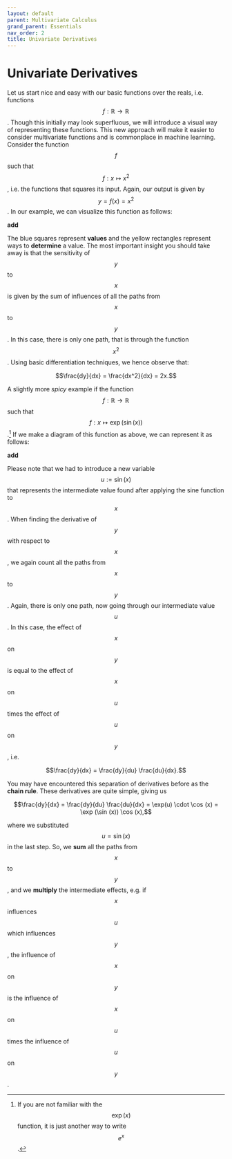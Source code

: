 ```yaml
---
layout: default
parent: Multivariate Calculus
grand_parent: Essentials
nav_order: 2
title: Univariate Derivatives
---
```


# Univariate Derivatives


Let us start nice and easy with our basic functions over the reals, i.e. functions $$f: \mathbb{R} \to \mathbb{R}$$. 
Though this initially may look superfluous, we will introduce a visual way of representing these functions. This new 
approach will make it easier to consider multivariate functions and is commonplace in machine learning. Consider the 
function $$f$$ such that $$f: x \mapsto x^2$$, i.e. the functions that squares its input. Again, our output is given by 
$$y = f(x) = x^2$$. In our example, we can visualize this function as follows: 

**add**

The blue squares represent **values** and the yellow rectangles represent ways to **determine** a value. 
The most important insight you should take away is that the sensitivity of $$y$$ to $$x$$ is given by the sum of influences 
of all the paths from $$x$$ to $$y$$. In this case, there is only one path, that is through the function $$x^2$$. Using basic 
differentiation techniques, we hence observe that:

$$\frac{dy}{dx} = \frac{dx^2}{dx} = 2x.$$




A slightly more _spicy_ example if the function $$f: \mathbb{R} \to \mathbb{R}$$ such that $$f: x \mapsto \exp (\sin (x))$$.[^1]
If we make a diagram of this function as above, we can represent it as follows:

**add**


Please note that we had to introduce a new variable $$u := \sin (x)$$ that represents the intermediate value found after 
applying the sine function to $$x$$. When finding the derivative of $$y$$ with respect to $$x$$, we again count all the paths 
from $$x$$ to $$y$$. Again, there is only one path, now going through our intermediate value $$u$$. In this case, the effect 
of $$x$$ on $$y$$ is equal to the effect of $$x$$ on $$u$$ times the effect of $$u$$ on $$y$$, i.e.

$$\frac{dy}{dx} = \frac{dy}{du} \frac{du}{dx}.$$ 

You may have encountered this separation of derivatives before as the **chain rule**. These derivatives are quite simple, giving us

$$\frac{dy}{dx} = \frac{dy}{du} \frac{du}{dx} = \exp(u) \cdot \cos (x) = \exp (\sin (x)) \cos (x),$$

where we substituted $$u = \sin (x)$$ in the last step. So, we **sum** all the paths from $$x$$ to $$y$$, and we
**multiply** the intermediate effects, e.g. if $$x$$ influences $$u$$ which influences $$y$$, the influence of $$x$$ on $$y$$ 
is the influence of $$x$$ on $$u$$ times the influence of $$u$$ on $$y$$.

[^1]: If you are not familiar with the $$\exp(x)$$ function, it is just another way to write $$e^x$$.